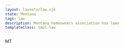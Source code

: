 ```yaml
---
layout: layouts/law.njk
state: Montana
tags: law
description: Montana homeowners association hoa laws
templateClass: tmpl-law
---
```


MT